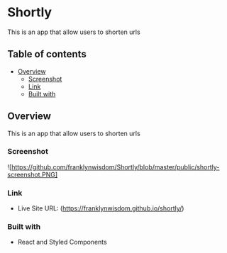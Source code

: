 # Shortly

This is an app that allow users to shorten urls

## Table of contents

- [Overview](#overview)
  - [Screenshot](#screenshot)
  - [Link](#link)
  - [Built with](#built-with)

## Overview
This is an app that allow users to shorten urls

### Screenshot

![https://github.com/franklynwisdom/Shortly/blob/master/public/shortly-screenshot.PNG]

### Link
- Live Site URL: (https://franklynwisdom.github.io/shortly/)

### Built with

- React and Styled Components
